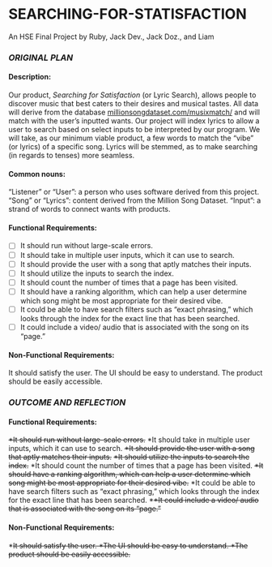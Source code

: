 # SEARCHING-FOR-STATISFACTION
An HSE Final Project by Ruby, Jack Dev., Jack Doz., and Liam

### **_ORIGINAL PLAN_**

#### **Description:**

Our product, _Searching for Satisfaction_ (or Lyric Search), allows people to discover music that best caters to their desires and musical tastes. All data will derive from the database [millionsongdataset.com/musixmatch/](url) and will match with the user’s inputted wants. Our project will index lyrics to allow a user to search based on select inputs to be interpreted by our program. We will take, as our minimum viable product, a few words to match the “vibe” (or lyrics) of a specific song. Lyrics will be stemmed, as to make searching (in regards to tenses) more seamless. 


#### **Common nouns:**

“Listener” or “User”: a person who uses software derived from this project. 
“Song” or “Lyrics”: content derived from the Million Song Dataset. 
“Input”: a strand of words to connect wants with products.


#### **Functional Requirements:**
- [ ] It should run without large-scale errors. 
- [ ] It should take in multiple user inputs, which it can use to search. 
- [ ] It should provide the user with a song that aptly matches their inputs. 
- [ ] It should utilize the inputs to search the index. 
- [ ] It should count the number of times that a page has been visited. 
- [ ] It should have a ranking algorithm, which can help a user determine which song might be most appropriate for their desired vibe. 
- [ ] It could be able to have search filters such as “exact phrasing,” which looks through the index for the exact line that has been searched. 
- [ ] It could include a video/ audio that is associated with the song on its “page.”

#### **Non-Functional Requirements:**

It should satisfy the user. 
The UI should be easy to understand. 
The product should be easily accessible. 


### **_OUTCOME AND REFLECTION_**

#### **Functional Requirements:**

~~*It should run without large-scale errors.~~
*It should take in multiple user inputs, which it can use to search. 
~~*It should provide the user with a song that aptly matches their inputs.~~
~~*It should utilize the inputs to search the index.~~
*It should count the number of times that a page has been visited. 
~~*It should have a ranking algorithm, which can help a user determine which song might be most appropriate for their desired vibe.~~ 
*It could be able to have search filters such as “exact phrasing,” which looks through the index for the exact line that has been searched. 
*~~*It could include a video/ audio that is associated with the song on its “page.”~~

#### **Non-Functional Requirements:**

*~~It should satisfy the user. 
*The UI should be easy to understand. 
*The product should be easily accessible.~~

